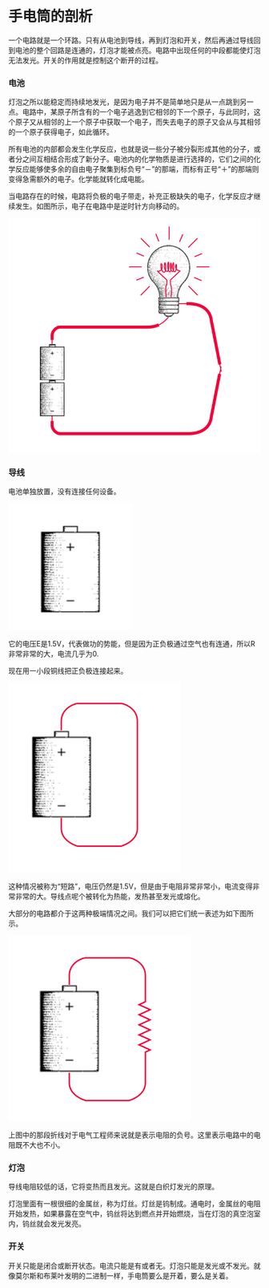 手电筒的剖析
===========

一个电路就是一个环路。只有从电池到导线，再到灯泡和开关，然后再通过导线回到电池的整个回路是连通的，灯泡才能被点亮。电路中出现任何的中段都能使灯泡无法发光。开关的作用就是控制这个断开的过程。

### 电池

灯泡之所以能稳定而持续地发光，是因为电子并不是简单地只是从一点跳到另一点。电路中，某原子所含有的一个电子逃逸到它相邻的下一个原子，与此同时，这个原子又从相邻的上一个原子中获取一个电子，而失去电子的原子又会从与其相邻的一个原子获得电子，如此循环。

所有电池的内部都会发生化学反应，也就是说一些分子被分裂形成其他的分子，或者分之间互相结合形成了新分子。电池内的化学物质是进行选择的，它们之间的化学反应能够使多余的自由电子聚集到标负号“－”的那端，而标有正号“＋”的那端则变得急需额外的电子。化学能就转化成电能。

当电路存在的时候，电路将负极的电子带走，补充正极缺失的电子，化学反应才继续发生。如图所示，电子在电路中是逆时针方向移动的。

![](https://github.com/arcticlion/reading-lists/blob/master/Code/Chapter%2004%20Anatomy%20of%20a%20Flashlight/屏幕快照%202014-09-17%20下午1.28.47.png)

### 导线

电池单独放置，没有连接任何设备。

![](https://github.com/arcticlion/reading-lists/blob/master/Code/Chapter%2004%20Anatomy%20of%20a%20Flashlight/屏幕快照%202014-09-17%20下午1.23.55.png)


它的电压E是1.5V，代表做功的势能，但是因为正负极通过空气也有连通，所以R非常非常的大，电流几乎为0.

现在用一小段铜线把正负极连接起来。

![](https://github.com/arcticlion/reading-lists/blob/master/Code/Chapter%2004%20Anatomy%20of%20a%20Flashlight/屏幕快照%202014-09-17%20下午1.24.03.png)

这种情况被称为“短路”，电压仍然是1.5V，但是由于电阻非常非常小，电流变得非常非常的大。导线点呢个被转化为热能，发热甚至发光或熔化。

大部分的电路都介于这两种极端情况之间。我们可以把它们统一表述为如下图所示。

![](https://github.com/arcticlion/reading-lists/blob/master/Code/Chapter%2004%20Anatomy%20of%20a%20Flashlight/屏幕快照%202014-09-17%20下午1.24.10.png)

上图中的那段折线对于电气工程师来说就是表示电阻的负号。这里表示电路中的电阻既不大也不小。

### 灯泡

导线电阻较低的话，它将变热而且发光。这就是白织灯发光的原理。

灯泡里面有一根很细的金属丝，称为灯丝。灯丝是钨制成。通电时，金属丝的电阻开始发热，如果暴露在空气中，钨丝将达到燃点并开始燃烧，当在灯泡的真空泡室内，钨丝就会发光发亮。


### 开关

开关只能是闭合或断开状态。电流只能是有或者无。灯泡只能是发光或不发光。就像莫尔斯和布莱叶发明的二进制一样，手电筒要么是开着，要么是关着。
